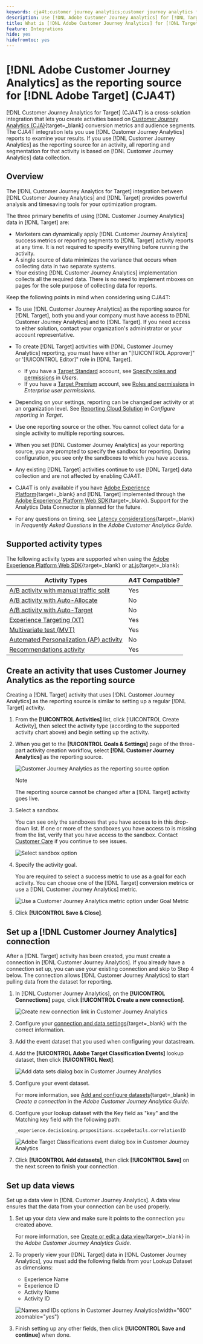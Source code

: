 ```yaml
---
keywords: cja4t;customer journey analytics;customer journey analytics for target;customer journey analytics reporting source;customer journey analytics as the reporting source for target
description: Use [!DNL Adobe Customer Journey Analytics] for [!DNL Target] (A4T) to create activities based on [!DNL Customer Journey Analytics] conversion metrics and audience segments and use [!DNL Customer Journey Analytics] reports to examine results.
title: What is [!DNL Adobe Customer Journey Analytics] for [!DNL Target] (CJA4T)?
feature: Integrations 
hide: yes
hidefromtoc: yes
---
```

# [!DNL Adobe Customer Journey Analytics] as the reporting source for [!DNL Adobe Target] (CJA4T)

[!DNL Customer Journey Analytics for Target] (CJA4T) is a cross-solution integration that lets you create activities based on [Customer Journey Analytics (CJA)](https://experienceleague.adobe.com/docs/customer-journey-analytics.html){target=_blank} conversion metrics and audience segments. The CJA4T integration lets you use [!DNL Customer Journey Analytics] reports to examine your results. If you use [!DNL Customer Journey Analytics] as the reporting source for an activity, all reporting and segmentation for that activity is based on [!DNL Customer Journey Analytics] data collection.

## Overview

The [!DNL Customer Journey Analytics for Target] integration between [!DNL Customer Journey Analytics] and [!DNL Target] provides powerful analysis and timesaving tools for your optimization program.

The three primary benefits of using [!DNL Customer Journey Analytics] data in [!DNL Target] are:

* Marketers can dynamically apply [!DNL Customer Journey Analytics] success metrics or reporting segments to [!DNL Target] activity reports at any time. It is not required to specify everything before running the activity. 
* A single source of data minimizes the variance that occurs when collecting data in two separate systems. 
* Your existing [!DNL Customer Journey Analytics] implementation collects all the required data. There is no need to implement mboxes on pages for the sole purpose of collecting data for reports.

Keep the following points in mind when considering using CJA4T:

* To use [!DNL Customer Journey Analytics] as the reporting source for [!DNL Target], both you and your company must have access to [!DNL Customer Journey Analytics] and to [!DNL Target]. If you need access to either solution, contact your organization's administrator or your account representative.
* To create [!DNL Target] activities with [!DNL Customer Journey Analytics] reporting, you must have either an "[!UICONTROL Approver]" or '[!UICONTROL Editor]" role in [!DNL Target].
  * If you have a [Target Standard](/help/main/c-intro/intro.md#section_ACD5EFF17AAB4E979CBEFA0145CCD905) account, see [Specify roles and permissions](/help/main/administrating-target/c-user-management/c-user-management/user-management.md#roles-permissions) in *Users*.
  * If you have a [Target Premium](/help/main/c-intro/intro.md#premium) account, see [Roles and permissions](/help/main/administrating-target/c-user-management/property-channel/property-channel.md#roles-permissions) in *Enterprise user permissions*.

* Depending on your settings, reporting can be changed per activity or at an organization level. See [Reporting Cloud Solution](/help/main/administrating-target/reporting.md#solution) in *Configure reporting in Target*.
* Use one reporting source or the other. You cannot collect data for a single activity to multiple reporting sources. 
* When you set [!DNL Customer Journey Analytics] as your reporting source, you are prompted to specify the sandbox for reporting. During configuration, you see only the sandboxes to which you have access.
* Any existing [!DNL Target] activities continue to use [!DNL Target] data collection and are not affected by enabling CJA4T.
* CJA4T is only available if you have [Adobe Experience Platform](https://experienceleague.adobe.com/docs/experience-platform.html){target=_blank} and [!DNL Target] implemented through the [Adobe Experience Platform Web SDK](https://experienceleague.adobe.com/docs/target-dev/developer/client-side/aep-web-sdk.html){target=_blank}. Support for the Analytics Data Connector is planned for the future.
* For any questions on timing, see [Latency considerations](https://experienceleague.adobe.com/docs/analytics-platform/using/cja-overview/cja-faq.html?lang=en#latency){target=_blank} in *Frequently Asked Questions* in the *Adobe Customer Analytics Guide*.

## Supported activity types

The following activity types are supported when using the [Adobe Experience Platform Web SDK](https://experienceleague.adobe.com/docs/target-dev/developer/client-side/aep-web-sdk.html){target=_blank} or [at.js](https://experienceleague.adobe.com/docs/target-dev/developer/client-side/at-js-implementation/overview.html){target=_blank}:

| Activity Types | A4T Compatible? |
|--- |--- |
|[A/B activity with manual traffic split](/help/main/c-activities/t-test-ab/test-ab.md)|Yes|
|[A/B activity with Auto-Allocate](/help/main/c-activities/automated-traffic-allocation/automated-traffic-allocation.md)|No|
|[A/B activity with Auto-Target](/help/main/c-activities/auto-target/auto-target-to-optimize.md)|No|
|[Experience Targeting (XT)](/help/main/c-activities/t-experience-target/experience-target.md)|Yes|
|[Multivariate test (MVT)](/help/main/c-activities/c-multivariate-testing/multivariate-testing.md)|Yes|
|[Automated Personalization (AP) activity](/help/main/c-activities/t-automated-personalization/automated-personalization.md)|No|
|[Recommendations activity](/help/main/c-recommendations/recommendations.md)|Yes|

## Create an activity that uses Customer Journey Analytics as the reporting source

Creating a [!DNL Target] activity that uses [!DNL Customer Journey Analytics] as the reporting source is similar to setting up a regular [!DNL Target] activity.

1. From the **[!UICONTROL Activities]** list, click [!UICONTROL Create Activity], then select the activity type (according to the supported activity chart above) and begin setting up the activity.
1. When you get to the **[!UICONTROL Goals & Settings]** page of the three-part activity creation workflow, select **[!DNL Customer Journey Analytics]** as the reporting source.

   ![Customer Journey Analytics as the reporting source option](/help/main/c-integrating-target-with-mac/cja4t/assets/cja-as-reporting-source.png)

   >[!NOTE]
   >
   >The reporting source cannot be changed after a [!DNL Target] activity goes live.

1. Select a sandbox.

   You can see only the sandboxes that you have access to in this drop-down list. If one or more of the sandboxes you have access to is missing from the list, verify that you have access to the sandbox. Contact [Customer Care](/help/main/cmp-resources-and-contact-information.md#reference_ACA3391A00EF467B87930A450050077C) if you continue to see issues. 

   ![Select sandbox option](/help/main/c-integrating-target-with-mac/cja4t/assets/sandbox.png)

1. Specify the activity goal.

   You are required to select a success metric to use as a goal for each activity. You can choose one of the [!DNL Target] conversion metrics or use a [!DNL Customer Journey Analytics] metric. 

   ![Use a Customer Journey Analytics metric option under Goal Metric](/help/main/c-integrating-target-with-mac/cja4t/assets/goal-metric.png)

1. Click **[!UICONTROL Save & Close]**.

## Set up a [!DNL Customer Journey Analytics] connection

After a [!DNL Target] activity has been created, you must create a connection in [!DNL Customer Journey Analytics]. If you already have a connection set up, you can use your existing connection and skip to Step 4 below. The connection allows [!DNL Customer Journey Analytics] to start pulling data from the dataset for reporting.

1. In [!DNL Customer Journey Analytics], on the **[!UICONTROL Connections]** page, click **[!UICONTROL Create a new connection]**.

   ![Create new connection link in Customer Journey Analytics](/help/main/c-integrating-target-with-mac/cja4t/assets/create-connection.png)

1. Configure your [connection and data settings](https://experienceleague.adobe.com/docs/analytics-platform/using/cja-connections/overview.html){target=_blank} with the correct information.
1. Add the event dataset that you used when configuring your datastream.
1. Add the **[!UICONTROL Adobe Target Classification Events]** lookup dataset, then click **[!UICONTROL Next]**.

   ![Add data sets dialog box in Customer Journey Analytics](/help/main/c-integrating-target-with-mac/cja4t/assets/add-datasets.png)

1. Configure your event dataset.

   For more information, see [Add and configure datasets](https://experienceleague.adobe.com/docs/analytics-platform/using/cja-connections/create-connection.html?lang=en#add-dataset){target=_blank} in *Create a connection* in the *Adobe Customer Journey Analytics Guide*.

1. Configure your lookup dataset with the Key field as "key" and the Matching key field with the following path:

   ```
   _experience.decisioning.propositions.scopeDetails.correlationID
   ```

   ![Adobe Target Classifications event dialog box in Customer Journey Analytics](/help/main/c-integrating-target-with-mac/cja4t/assets/classifications-events.png)

1. Click **[!UICONTROL Add datasets]**, then click **[!UICONTROL Save]** on the next screen to finish your connection.

## Set up data views

Set up a data view in [!DNL Customer Journey Analytics]. A data view ensures that the data from your connection can be used properly.

1. Set up your data view and make sure it points to the connection you created above.

   For more information, see [Create or edit a data view](https://experienceleague.adobe.com/docs/analytics-platform/using/cja-dataviews/create-dataview.html){target=_blank} in the *Adobe Customer Journey Analytics Guide*.

1. To properly view your [!DNL Target] data in [!DNL Customer Journey Analytics], you must add the following fields from your Lookup Dataset as dimensions:

   * Experience Name
   * Experience ID
   * Activity Name
   * Activity ID

   ![Names and IDs options in Customer Journey Analytics](/help/main/c-integrating-target-with-mac/cja4t/assets/names-and-ids.png){width="600" zoomable="yes"}

1. Finish setting up any other fields, then click **[!UICONTROL Save and continue]** when done. 
